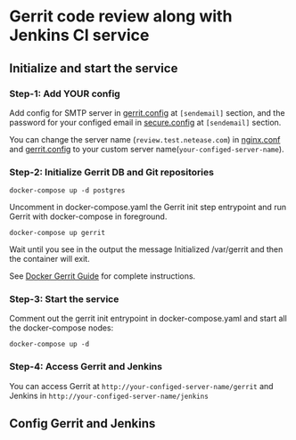 # Gerrit code review along with Jenkins CI service

## Initialize and start the service

### Step-1: Add YOUR config

Add config for SMTP server in [gerrit.config](./gerrit/etc/gerrit.config) at `[sendemail]` section, and the password for your configed email in [secure.config](./gerrit/etc/secure.config) at `[sendemail]` section.

You can change the server name (`review.test.netease.com`) in [nginx.conf](./nginx/nginx.conf) and [gerrit.config](./gerrit/etc/gerrit.config) to your custom server name(`your-configed-server-name`).

### Step-2: Initialize Gerrit DB and Git repositories

```shell
docker-compose up -d postgres
```

Uncomment in docker-compose.yaml the Gerrit init step entrypoint and run Gerrit with docker-compose in foreground.

```shell
docker-compose up gerrit
```

Wait until you see in the output the message Initialized /var/gerrit and then the container will exit.

See [Docker Gerrit Guide](https://gerrit.googlesource.com/docker-gerrit/#initialize-gerrit-db-and-git-repositories-with-docker) for complete instructions.

### Step-3: Start the service

Comment out the gerrit init entrypoint in docker-compose.yaml and start all the docker-compose nodes: 

```shell
docker-compose up -d
```

### Step-4: Access Gerrit and Jenkins

You can access Gerrit at `http://your-configed-server-name/gerrit` and Jenkins in `http://your-configed-server-name/jenkins`

## Config Gerrit and Jenkins